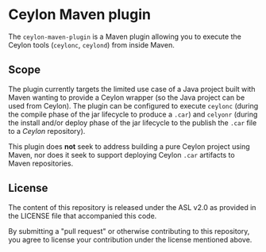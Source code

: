 # Ceylon Maven plugin

The `ceylon-maven-plugin` is a Maven plugin allowing you to execute the Ceylon
tools (`ceylonc`, `ceylond`) from inside Maven. 

## Scope

The plugin currently targets the 
limited use case of a Java project built with Maven wanting to provide a 
Ceylon wrapper (so the Java project can be used from Ceylon). The plugin can 
be configured to execute `ceylonc` (during the compile phase of the jar 
lifecycle to produce a `.car`) and 
`celyonr` (during the install and/or deploy phase of the jar lifecycle to 
the publish the `.car` file to a *Ceylon* repository).

This plugin does **not** seek to address building a pure Ceylon project using 
Maven, nor does it seek to support deploying Ceylon `.car` artifacts to 
Maven repositories.

## License

The content of this repository is released under the ASL v2.0
as provided in the LICENSE file that accompanied this code.

By submitting a "pull request" or otherwise contributing to this repository, you
agree to license your contribution under the license mentioned above.
